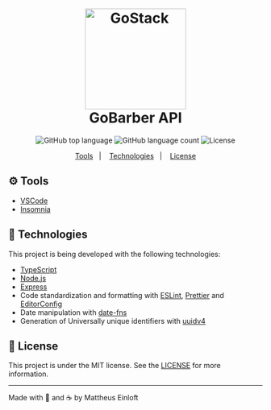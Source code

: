 <h1 align="center">
  <img alt="GoStack"
    src="https://res.cloudinary.com/lukemorales/image/upload/v1564533051/readme_logos/gobarber_hg5ddx.png"
    width="200px"
  />
  <br>
    GoBarber API
</h1>

<p align="center">
  <img alt="GitHub top language" src="https://img.shields.io/github/languages/top/mattheuseinloft/gobarber-api?color=%23FF9000">
  
  <img alt="GitHub language count" src="https://img.shields.io/github/languages/count/mattheuseinloft/gobarber-api?color=%23FF9000">

  <img alt="License" src="https://img.shields.io/github/license/mattheuseinloft/gobarber-api?color=%23FF9000">
</p>

<p align="center">
  <a href="#gear-tools">Tools</a>&nbsp;&nbsp;&nbsp;|&nbsp;&nbsp;&nbsp;
  <a href="#rocket-technologies">Technologies</a>&nbsp;&nbsp;&nbsp;|&nbsp;&nbsp;&nbsp;
  <a href="#memo-license">License</a>
</p>

## :gear: Tools

- [VSCode](https://code.visualstudio.com/)
- [Insomnia](https://insomnia.rest/)

## :rocket: Technologies

This project is being developed with the following technologies:

- [TypeScript](https://www.typescriptlang.org/)
- [Node.js](https://nodejs.org/)
- [Express](https://expressjs.com/)
- Code standardization and formatting with [ESLint](https://eslint.org/), [Prettier](https://prettier.io/) and [EditorConfig](https://editorconfig.org/)
- Date manipulation with [date-fns](https://date-fns.org/)
- Generation of Universally unique identifiers with [uuidv4](https://www.npmjs.com/package/uuidv4)

## :memo: License
This project is under the MIT license. See the [LICENSE](https://github.com/mattheuseinloft/gobarber-api/blob/master/LICENSE) for more information.

---

Made with 💙 and ☕ by Mattheus Einloft
